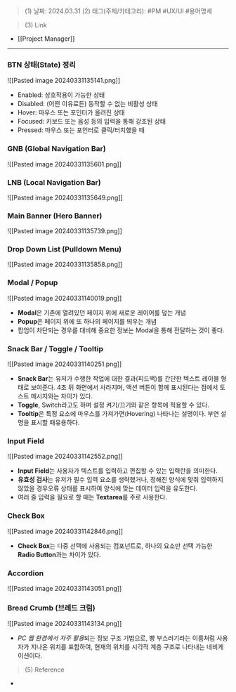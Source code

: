 >(1) 날짜: 2024.03.31
>(2) 태그(주제/카테고리): #PM #UX/UI #용어명세 

>(3) Link
- [[Project Manager]]
---

### BTN 상태(State) 정리
![[Pasted image 20240331135141.png]]

- Enabled: 상호작용이 가능한 상태
- Disabled: (어떤 이유로든) 동작할 수 없는 비활성 상태
- Hover: 마우스 또는 포인터가 올려진 상태
- Focused: 키보드 또는 음성 등의 입력을 통해 강조된 상태
- Pressed: 마우스 또는 포인터로 클릭/터치했을 때 

### GNB (Global Navigation Bar)
![[Pasted image 20240331135601.png]]

### LNB (Local Navigation Bar)
![[Pasted image 20240331135649.png]]

### Main Banner (Hero Banner)
![[Pasted image 20240331135739.png]]

### Drop Down List (Pulldown Menu)
![[Pasted image 20240331135858.png]]

### Modal / Popup
![[Pasted image 20240331140019.png]]

- **Modal**은 기존에 열려있던 페이지 위에 새로운 레이어를 덮는 개념
- **Popup**은 페이지 위에 또 하나의 페이지를 띄우는 개념
- 팝업이 차단되는 경우를 대비해 중요한 정보는 Modal을 통해 전달하는 것이 좋다.

### Snack Bar / Toggle / Tooltip
![[Pasted image 20240331140251.png]]

- **Snack Bar**는 유저가 수행한 작업에 대한 결과(피드백)를 간단한 텍스트 레이블 형태로 보여준다. 4초 뒤 화면에서 사라지며, 액션 버튼이 함께 표시된다는 점에서 토스트 메시지와는 차이가 있다.
- **Toggle**, Switch라고도 하며 설정 켜기/끄기와 같은 항목에 적용할 수 있다.
- **Tooltip**은 특정 요소에 마우스를 가져가면(Hovering) 나타나는 설명이다. 부연 설명을 표시할 때유용하다.

### Input Field
![[Pasted image 20240331142552.png]]

- **Input Field**는 사용자가 텍스트를 입력하고 편집할 수 있는 입력란을 의미한다.
- **유효성 검사**는 유저가 필수 입력 요소를 생략했거나, 정해진 양식에 맞춰 입력하지 않았을 경우오류 상태를 표시하여 양식에 맞는 데이터 입력을 유도한다.
- 여러 줄 입력을 필요로 할 때는 **Textarea**를 주로 사용한다.

### Check Box
![[Pasted image 20240331142846.png]]

- **Check Box**는 다중 선택에 사용되는 컴포넌트로, 하나의 요소만 선택 가능한 **Radio Button**과는 차이가 있다.

### Accordion
![[Pasted image 20240331143051.png]]

### Bread Crumb (브레드 크럼)
![[Pasted image 20240331143134.png]]

- *PC 웹 환경에서 자주 활용*되는 정보 구조 기법으로, 빵 부스러기라는 이름처럼 사용자가 지나온 위치를 표함하여, 현재의 위치를 시각적 계층 구조로 나타내는 네비게이션이다.

>(5) Reference
- 